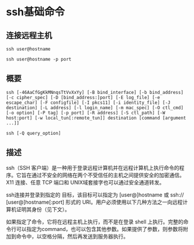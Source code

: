 # ssh基础命令

## 连接远程主机
```
ssh user@hostname 

ssh user@hostname -p port
```


## 概要
```
ssh	[-46AaCfGgKkMNnqsTtVvXxYy] [-B bind_interface] [-b bind_address] [-c cipher_spec] [-D [bind_address:]port] [-E log_file] [-e escape_char] [-F configfile] [-I pkcs11] [-i identity_file] [-J destination] [-L address] [-l login_name] [-m mac_spec] [-O ctl_cmd] [-o option] [-P tag] [-p port] [-R address] [-S ctl_path] [-W host:port] [-w local_tun[:remote_tun]] destination [command [argument ...]]

ssh	[-Q query_option]

```
## 描述
ssh（SSH 客户端）是一种用于登录远程计算机并在远程计算机上执行命令的程序。它旨在通过不安全的网络在两个不受信任的主机之间提供安全的加密通信。X11 连接、任意 TCP 端口和 UNIX域套接字也可以通过安全通道转发。

ssh连接并登录到指定的 目标，该目标可以指定为 [user@]hostname 或 ssh:// [user@]hostname[:port] 形式的 URI。用户必须使用以下几种方法之一向远程计算机证明其身份（见下文）。

如果指定了命令，它将在远程主机上执行，而不是在登录 shell 上执行。完整的命令行可以指定为command，也可以包含其他参数。如果提供了参数，则参数将附加到命令中，以空格分隔，然后再发送到服务器执行。





